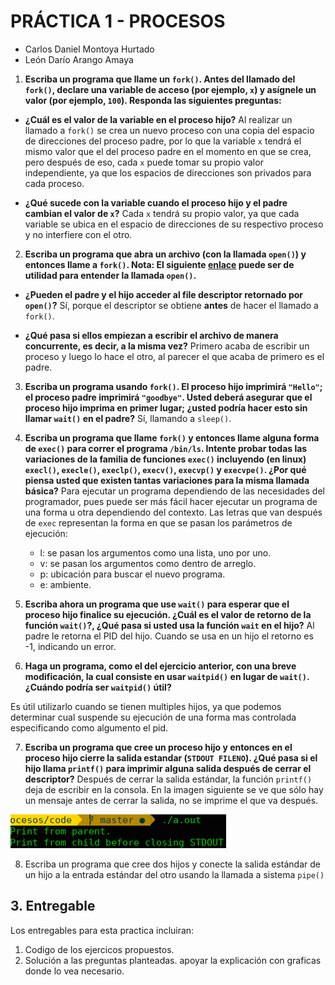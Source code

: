 # PRÁCTICA 1 - PROCESOS

* Carlos Daniel Montoya Hurtado
* León Darío Arango Amaya


1. **Escriba un programa que llame un ```fork()```. Antes del llamado del ```fork()```, declare una variable de acceso (por ejemplo, ```x```) y asígnele un valor (por ejemplo, ```100```). Responda las siguientes preguntas:**
  * **¿Cuál es el valor de la variable en el proceso hijo?**
  Al realizar un llamado a ```fork()``` se crea un nuevo proceso con una copia del espacio de direcciones del proceso padre, por lo que la variable ```x``` tendrá el mismo valor que el del proceso padre en el momento en que se crea, pero después de eso, cada ```x``` puede tomar su propio valor independiente, ya que los espacios de direcciones son privados para cada proceso.

  * **¿Qué sucede con la variable cuando el proceso hijo y el padre cambian el valor de ```x```?**
  Cada ```x``` tendrá su propio valor, ya que cada variable se ubica en el espacio de direcciones de su respectivo proceso y no interfiere con el otro.

2. **Escriba un programa que abra un archivo (con la llamada ```open()```) y entonces llame a ```fork()```. **Nota**: El siguiente [enlace](https://www.geeksforgeeks.org/input-output-system-calls-c-create-open-close-read-write/) puede ser de utilidad para entender la llamada ```open()```.**
  * **¿Pueden el padre y el hijo acceder al file descriptor retornado por ```open()```?**
  Sí, porque el descriptor se obtiene **antes** de hacer el llamado a ```fork()```.

  * **¿Qué pasa si ellos empiezan a escribir el archivo de manera concurrente, es decir, a la misma vez?**
  Primero acaba de escribir un proceso y luego lo hace el otro, al parecer el que acaba de primero es el padre.

3. **Escriba un programa usando ```fork()```. El proceso hijo imprimirá ```"Hello"```; el proceso padre imprimirá ```"goodbye"```. Usted deberá asegurar que el proceso hijo imprima en primer lugar; ¿usted podría hacer esto sin llamar ```wait()``` en el padre?**
Sí, llamando a ```sleep()```.

4. **Escriba un programa que llame ```fork()``` y entonces llame alguna forma de ```exec()``` para correr el programa ```/bin/ls```. Intente probar todas las variaciones de la familia de funciones ```exec()``` incluyendo (en linux) ```execl()```, ```execle()```, ```execlp()```, ```execv()```, ```execvp()``` y ```execvpe()```. ¿Por qué piensa usted que existen tantas variaciones para la misma llamada básica?**
Para ejecutar un programa dependiendo de las necesidades del programador, pues puede ser más fácil hacer ejecutar un programa de una forma u otra dependiendo del contexto. Las letras que van después de ```exec``` representan la forma en que se pasan los parámetros de ejecución:

    * l: se pasan los argumentos como una lista, uno por uno.
    * v: se pasan los argumentos como dentro de arreglo.
    * p: ubicación para buscar el nuevo programa.
    * e: ambiente.


5. **Escriba ahora un programa que use ```wait()``` para esperar que el proceso hijo finalice su ejecución. ¿Cuál es el valor de retorno de la función ```wait()```?, ¿Qué pasa si usted usa la función ```wait``` en el hijo?**
Al padre le retorna el PID del hijo. Cuando se usa en un hijo el retorno es -1, indicando un error.

6. **Haga un programa, como el del ejercicio anterior, con una breve modificación, la cual consiste en usar ```waitpid()``` en lugar de ```wait()```. ¿Cuándo podría ser ```waitpid()``` útil?**

Es útil utilizarlo cuando se tienen multiples hijos, ya que podemos determinar cual suspende su ejecución de una forma mas controlada especificando como algumento el pid.

7. **Escriba un programa que cree un proceso hijo y entonces en el proceso hijo cierre la salida estandar (```STDOUT FILENO```). ¿Qué pasa si el hijo llama ```printf()``` para imprimir alguna salida después de cerrar el descriptor?**
Después de cerrar la salida estándar, la función ```printf()``` deja de escribir en la consola. En la imagen siguiente se ve que sólo hay un mensaje antes de cerrar la salida, no se imprime el que va después.

![Punto 7](./img/p7.png)

8. Escriba un programa que cree dos hijos y conecte la salida estándar de un hijo a la entrada estándar del otro usando la llamada a sistema ```pipe()```

## 3. Entregable ##

Los entregables para esta practica incluiran:
1. Codigo de los ejercicos propuestos.
2. Solución a las preguntas planteadas. apoyar la explicación con graficas donde lo vea necesario.
